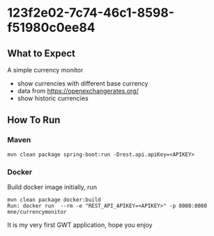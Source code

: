 # 123f2e02-7c74-46c1-8598-f51980c0ee84

## What to Expect
A simple currency monitor
- show currencies with different base currency
- data from https://openexchangerates.org/
- show historic currencies

## How To Run
### Maven

```shell
mvn clean package spring-boot:run -Drest.api.apiKey=<APIKEY>
```


### Docker
Build docker image initially, run
```shell
mvn clean package docker:build
Run: docker run  --rm -e "REST_API_APIKEY=<APIKEY>" -p 8080:8080 mne/currencymonitor 
```

It is my very first GWT application, hope you enjoy
